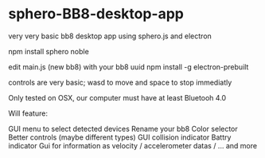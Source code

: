# sphero-BB8-desktop-app

very very basic bb8 desktop app using sphero.js and electron

npm install sphero noble

edit main.js (new bb8) with your bb8 uuid
npm install -g electron-prebuilt

controls are very basic; wasd to move and space to stop immediatly

Only tested on OSX, our computer must have at least Bluetooh 4.0

Will feature:

GUI menu to select detected devices
Rename your bb8
Color selector
Better controls (maybe different types)
GUI collision indicator
Battry indicator
Gui for information as velocity / accelerometer datas / ...
and more


